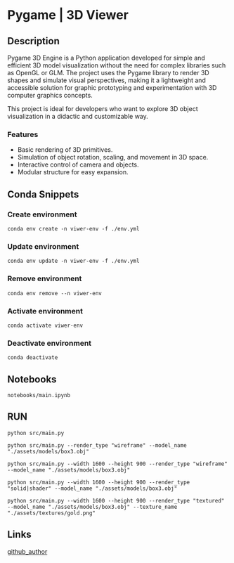 # Pygame | 3D Viewer

## Description

Pygame 3D Engine is a Python application developed for simple and efficient 3D model visualization without the need for complex libraries such as OpenGL or GLM. The project uses the Pygame library to render 3D shapes and simulate visual perspectives, making it a lightweight and accessible solution for graphic prototyping and experimentation with 3D computer graphics concepts.  

This project is ideal for developers who want to explore 3D object visualization in a didactic and customizable way.  

### Features  

- Basic rendering of 3D primitives.  
- Simulation of object rotation, scaling, and movement in 3D space.  
- Interactive control of camera and objects.  
- Modular structure for easy expansion.  

## Conda Snippets

### Create environment

``` conda env create -n viwer-env -f ./env.yml ```

### Update environment

``` conda env update -n viwer-env -f ./env.yml ```

### Remove environment

``` conda env remove --n viwer-env ```

### Activate environment

``` conda activate viwer-env ```

### Deactivate environment

``` conda deactivate ```

## Notebooks

``` notebooks/main.ipynb ```

## RUN

``` python src/main.py ```

``` python src/main.py --render_type "wireframe" --model_name "./assets/models/box3.obj" ```

``` python src/main.py --width 1600 --height 900 --render_type "wireframe" --model_name "./assets/models/box3.obj" ```

``` python src/main.py --width 1600 --height 900 --render_type "solid|shader" --model_name "./assets/models/box3.obj" ```

``` python src/main.py --width 1600 --height 900 --render_type "textured" --model_name "./assets/models/box3.obj" --texture_name "./assets/textures/gold.png" ```


## Links

[github_author](https://github.com/Diegoomal)
